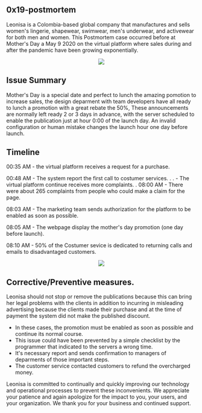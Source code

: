 ## 0x19-postmortem

Leonisa is a Colombia-based global company that manufactures and sells women's lingerie,
shapewear, swimwear, men's underwear, and activewear for both men and women.
This Postmortem case occurred before at Mother's Day a May 9 2020 on the virtual platform where sales during and after the pandemic have been growing exponentially.

<div align="center"><img src="https://prensaeventos.cl/wp-content/uploads/2019/11/leonisa-abre-su-tienda-mas-iconica-siguiendo-el-modelo-internacional.jpg"></div>

## Issue Summary
Mother's Day is a special date and perfect to lunch the amazing pomotion to increase sales, the design deparment with team developers have all ready to lunch a promotion with a great rebate the 50%, These announcements are normally left ready 2 or 3 days in advance, with the server scheduled to enable the publication just at hour 0:00 of the launch day.
An invalid configuration or human mistake changes the launch hour one day before launch.

## Timeline

00:35 AM - the virtual platform receives a request for a purchase.

00:48 AM - The system report the first call to costumer services.
  .
  .	 - The virtual platform continue receives more complaints.
  .
08:00 AM - There were about 265 complaints from people who could make a claim for the page.

08:03 AM - The marketing team sends authorization for the platform to be enabled as soon as possible.

08:05 AM - The webpage display the mother's day promotion (one day before launch).

08:10 AM - 50% of the Costumer sevice is dedicated to returning calls and emails to disadvantaged customers.

<div align="center"><img src="https://www.ambitojuridico.com/sites/default/files/reunion-socios-juntafreepik1.jpg"></div>

## Corrective/Preventive measures.
Leonisa should not stop or remove the publications because this can bring her legal problems with
the clients in addition to incurring in misleading advertising because the clients made their purchase and at the time of payment the system did not make the published discount.
- In these cases, the promotion must be enabled as soon as possible and continue its normal course.
- This issue could have been prevented by a simple checklist by the programmer that indicated to the servers a wrong time.
- It's necessary report and sends confirmation to managers of deparments of those important steps.
- The customer service contacted customers to refund the overcharged money.

Leonisa is committed to continually and quickly improving our technology and operational processes to prevent these inconvenients. We appreciate your patience and again apologize for the impact to you, your users, and your organization. We thank you for your business and continued support.